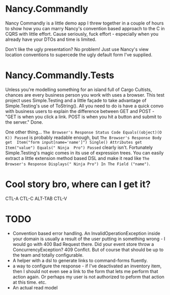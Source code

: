 Nancy.Commandly
===============
Nancy Commandly is a little demo app I threw together in a couple of hours to show how you can marry Nancy's convention based approach to the C in CQRS with little effort. Cause seriously, fuck effort - especially when you already have your DTOs and time is limited.

Don't like the ugly presentation? No problem! Just use Nancy's view location conventions to supercede the ugly default form I've supplied.

Nancy.Commandly.Tests
===============
Unless you're modelling something for an island full of Cargo Cultists, chances are every business person you work with uses a browser. This test project uses Simple.Testing and a little façade to take advantage of Simple.Testing's use of ToString(). All you need to do is have a quick convo with business users to explain the difference between GET and POST - "GET is when you click a link. POST is when you hit a button and submit to the server." Done.

One other thing... `The Browser's Response Status Code Equals((object)(O K)) Passed` is probably readable enough, but `The Browser's Response Body get  Item("form input[name='name']") Single() Attributes get  Item("value") Equals(" Ninja  Pro") Passed` clearly isn't. Fortunately Simple.Testing's magic comes in its use of expression trees. You can easily extract a little extension method based DSL and make it read like `The Browser's Response Displays(" Ninja Pro") In The Field ("name")`.

Cool story bro, where can I get it?
===============
CTL-A CTL-C ALT-TAB CTL-V

TODO
===============
- Convention based error handling. An InvalidOperationException inside your domain is usually a result of the user putting in something wrong - I would go with 400 Bad Request there. Did your event store throw a ConcurrencyException? 409 Conflct. But of course that should be up to the team and totally configurable.
- A helper with a dsl to generate links to command-forms fluently.
- a way to configure the response - if I've deactivated an inventory item, then I should not even see a link to the form that lets me perform that action again. Or perhaps my user is not authorized to peform that action at this time. etc.
- An actual read model
